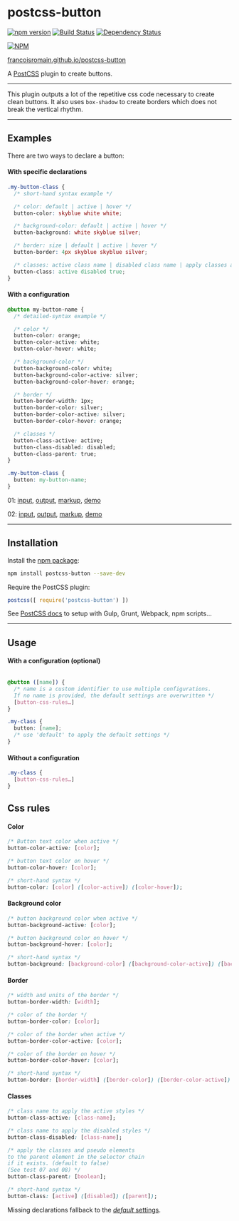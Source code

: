 # postcss-button

[![npm version][npm-img]][npm] [![Build Status][ci-img]][ci] [![Dependency Status][dep-img]][dep]

[![NPM](https://nodei.co/npm/postcss-button.png)](https://nodei.co/npm/postcss-button/)

[francoisromain.github.io/postcss-button][github.io]

A [PostCSS] plugin to create buttons.

[github.io]: http://francoisromain.github.io/postcss-button
[PostCSS]:   https://github.com/postcss/postcss
[ci-img]:    https://travis-ci.org/francoisromain/postcss-button.svg
[ci]:        https://travis-ci.org/francoisromain/postcss-button
[npm-img]:   https://badge.fury.io/js/postcss-button.svg
[npm]:       https://badge.fury.io/js/postcss-button
[dep-img]:   https://david-dm.org/francoisromain/postcss-button.svg
[dep]:       https://david-dm.org/francoisromain/postcss-button

* * *

This plugin outputs a lot of the repetitive css code necessary to create clean buttons. It also uses `box-shadow` to create borders which does not break the vertical rhythm.

* * *

## Examples

There are two ways to declare a button:

#### With specific declarations

``` css
.my-button-class {
  /* short-hand syntax example */

  /* color: default | active | hover */
  button-color: skyblue white white;

  /* background-color: default | active | hover */
  button-background: white skyblue silver;

  /* border: size | default | active | hover */
  button-border: 4px skyblue skyblue silver;

  /* classes: active class name | disabled class name | apply classes and pseudo classes to the parent selector */
  button-class: active disabled true;
}
```

#### With a configuration

``` css
@button my-button-name {
  /* detailed-syntax example */

  /* color */
  button-color: orange;
  button-color-active: white;
  button-color-hover: white;

  /* background-color */
  button-background-color: white;
  button-background-color-active: silver;
  button-background-color-hover: orange;

  /* border */
  button-border-width: 1px;
  button-border-color: silver;
  button-border-color-active: silver;
  button-border-color-hover: orange;

  /* classes */
  button-class-active: active;
  button-class-disabled: disabled;
  button-class-parent: true;
}
```

``` css
.my-button-class {
  button: my-button-name;
}
```


01: [input](https://github.com/francoisromain/postcss-button/blob/gh-pages/test/src/01.css), [output](https://github.com/francoisromain/postcss-button/blob/gh-pages/test/dist/01.css), [markup](https://github.com/francoisromain/postcss-button/blob/gh-pages/test/01.html), [demo](https://francoisromain.github.io/postcss-button/test/01.html)

02: [input](https://github.com/francoisromain/postcss-button/blob/gh-pages/test/src/02.css), [output](https://github.com/francoisromain/postcss-button/blob/gh-pages/test/dist/02.css), [markup](https://github.com/francoisromain/postcss-button/blob/gh-pages/test/02.html), [demo](https://francoisromain.github.io/postcss-button/test/02.html)

* * *

## Installation

Install the [npm package](https://www.npmjs.com/package/postcss-button):

``` bash
npm install postcss-button --save-dev
```

Require the PostCSS plugin:

``` js
postcss([ require('postcss-button') ])
```

See [PostCSS docs](https://github.com/postcss/postcss#usage) to setup with Gulp, Grunt, Webpack, npm scripts…

* * *

## Usage

#### With a configuration (optional)

``` css

@button ([name]) {
  /* name is a custom identifier to use multiple configurations.
  If no name is provided, the default settings are overwritten */
  [button-css-rules…]
}

.my-class {
  button: [name];
  /* use 'default' to apply the default settings */
}
```

#### Without a configuration

``` css
.my-class {
  [button-css-rules…]
}
```

## Css rules

#### Color

``` css
/* Button text color when active */
button-color-active: [color];

/* button text color on hover */
button-color-hover: [color];

/* short-hand syntax */
button-color: [color] ([color-active]) ([color-hover]);
```

#### Background color

``` css
/* button background color when active */
button-background-active: [color];

/* button background color on hover */
button-background-hover: [color];

/* short-hand syntax */
button-background: [background-color] ([background-color-active]) ([background-color-hover]);
```

#### Border

``` css
/* width and units of the border */
button-border-width: [width];

/* color of the border */
button-border-color: [color];

/* color of the border when active */
button-border-color-active: [color];

/* color of the border on hover */
button-border-color-hover: [color];

/* short-hand syntax */
button-border: [border-width] ([border-color]) ([border-color-active]) ([border-color-hover]);
```

#### Classes

``` css
/* class name to apply the active styles */
button-class-active: [class-name];

/* class name to apply the disabled styles */
button-class-disabled: [class-name];

/* apply the classes and pseudo elements
to the parent element in the selector chain
if it exists. (default to false)
(See test 07 and 08) */
button-class-parent: [boolean];

/* short-hand syntax */
button-class: [active] ([disabled]) ([parent]);
```

Missing declarations fallback to the [_default_ settings](https://github.com/francoisromain/postcss-button/blob/c5bf5e690f12bda8a2a353392dae50e22897e3b3/src/index.js#L93-L106).

